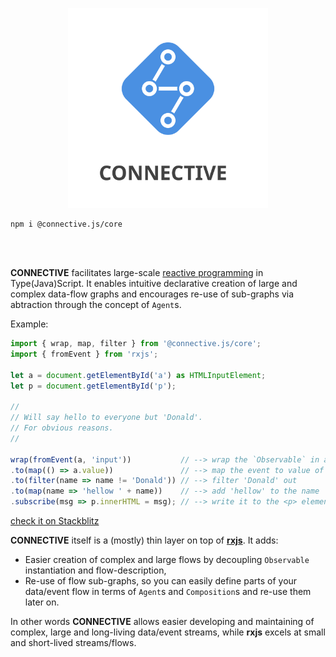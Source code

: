 <p align="center">
<img src="https://raw.githubusercontent.com/CONNECT-platform/connective/master/logo.svg?sanitize=true" width="320px"/>
</p>

```
npm i @connective.js/core
```
<br><br>


**CONNECTIVE** facilitates large-scale [reactive programming](https://en.wikipedia.org/wiki/Reactive_programming) in Type(Java)Script. It enables intuitive declarative creation of large and complex data-flow graphs and encourages re-use of sub-graphs via abtraction through the concept of `Agent`s.

Example:

```typescript
import { wrap, map, filter } from '@connective.js/core';
import { fromEvent } from 'rxjs';

let a = document.getElementById('a') as HTMLInputElement;
let p = document.getElementById('p');

//
// Will say hello to everyone but 'Donald'.
// For obvious reasons.
//

wrap(fromEvent(a, 'input'))           // --> wrap the `Observable` in a `Pin`
.to(map(() => a.value))               // --> map the event to value of the input
.to(filter(name => name != 'Donald')) // --> filter 'Donald' out
.to(map(name => 'hellow ' + name))    // --> add 'hellow' to the name
.subscribe(msg => p.innerHTML = msg); // --> write it to the <p> element
```
[check it on Stackblitz](https://stackblitz.com/edit/connective-hellow-world)

**CONNECTIVE** itself is a (mostly) thin layer on top of [**rxjs**](https://github.com/ReactiveX/rxjs). It adds:
- Easier creation of complex and large flows by decoupling `Observable` instantiation and flow-description,
- Re-use of flow sub-graphs, so you can easily define parts of your data/event flow in terms of `Agent`s and `Composition`s and re-use them later on.

In other words **CONNECTIVE** allows easier developing and maintaining of complex, large and long-living data/event streams, while **rxjs** excels at small and short-lived streams/flows.
